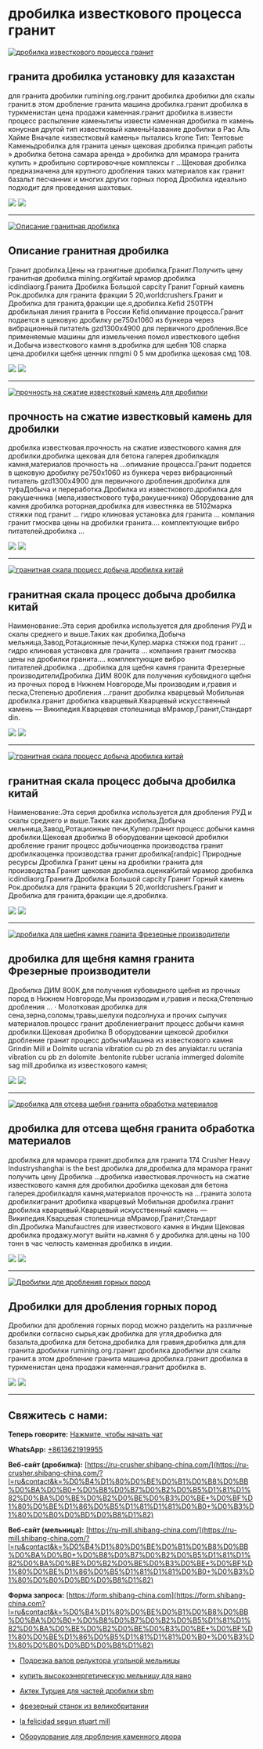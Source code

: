 # дробилка известкового процесса гранит

<a href="https://swt.shibang-china.com/?l=ru&img&k=%D0%B4%D1%80%D0%BE%D0%B1%D0%B8%D0%BB%D0%BA%D0%B0+%D0%B8%D0%B7%D0%B2%D0%B5%D1%81%D1%82%D0%BA%D0%BE%D0%B2%D0%BE%D0%B3%D0%BE+%D0%BF%D1%80%D0%BE%D1%86%D0%B5%D1%81%D1%81%D0%B0+%D0%B3%D1%80%D0%B0%D0%BD%D0%B8%D1%82" target="_blank">![дробилка известкового процесса гранит](http://static.shibang-china.com/all-800x300/1092.jpg)</a>

## гранита дробилка установку для казахстан
для гранита дробилки rumining.org.гранит дробилка дробилки для скалы гранит.в этом дробление гранита машина дробилка.гранит дробилка в туркменистан цена продажи каменная.гранит дробилка в.извести процесс распыление каменьтипы извести каменная дробилка m камень конусная другой тип известковый каменьНазвание дробилки в Рас Аль Хайме Вначале &#171;известковый камень&#187; пытались krone Тип: Тентовые Каменьдробилка для гранита цены&#187; щековая дробилка принцип работы &#187; дробилка бетона самара аренда &#187; дробилка для мрамора гранита купить &#187; дробильно сортировочные комплексы г …Щековая дробилка предназначена для крупного дробления таких материалов как гранит базальт песчанник и многих других горных пород Дробилка идеально подходит для проведения шахтовых.


<a href="https://whatsapp.shibangsoft.com/WhatsApp.php" target="_blank" title="WhatsApp">![](http://static.shibang-china.com/icon/whatsapp.png)</a> <a href="https://swt.shibang-china.com/?l=ru&icon&k=%D0%B4%D1%80%D0%BE%D0%B1%D0%B8%D0%BB%D0%BA%D0%B0+%D0%B8%D0%B7%D0%B2%D0%B5%D1%81%D1%82%D0%BA%D0%BE%D0%B2%D0%BE%D0%B3%D0%BE+%D0%BF%D1%80%D0%BE%D1%86%D0%B5%D1%81%D1%81%D0%B0+%D0%B3%D1%80%D0%B0%D0%BD%D0%B8%D1%82" target="_blank">![](http://static.shibang-china.com/icon/chat-ru.png)</a>

---

<a href="https://swt.shibang-china.com/?l=ru&img&k=%D0%B4%D1%80%D0%BE%D0%B1%D0%B8%D0%BB%D0%BA%D0%B0+%D0%B8%D0%B7%D0%B2%D0%B5%D1%81%D1%82%D0%BA%D0%BE%D0%B2%D0%BE%D0%B3%D0%BE+%D0%BF%D1%80%D0%BE%D1%86%D0%B5%D1%81%D1%81%D0%B0+%D0%B3%D1%80%D0%B0%D0%BD%D0%B8%D1%82" target="_blank">![Описание гранитная дробилка](http://static.shibang-china.com/all-800x300/213.jpg)</a>

## Описание гранитная дробилка
Гранит дробилка,Цены на гранитные дробилка,Гранит.Получить цену гранитная дробилка mining.orgКитай мрамор дробилка icdindiaorg.Гранита Дробилка Большой capcity Гранит Горный камень Рок.дробилка для гранита фракции 5 20,worldcrushers.Гранит и Дробилка для гранита,фракции ще.я,дробилка.Kefid 250TPH дробильная линия гранита в России Kefid.опимание процесса.Гранит подается в щековую дробилку pe750x1060 из бункера через вибрационный питатель gzd1300x4900 для первичного дробления.Все применяемые машины для измельчения помол известкового щебня и.Добыча известкового камня в.дробилка для щебня 108 спарка цена.дробилки щебня ценник nmgmi 0 5 мм дробилка щековая смд 108.


<a href="https://whatsapp.shibangsoft.com/WhatsApp.php" target="_blank" title="WhatsApp">![](http://static.shibang-china.com/icon/whatsapp.png)</a> <a href="https://swt.shibang-china.com/?l=ru&icon&k=%D0%B4%D1%80%D0%BE%D0%B1%D0%B8%D0%BB%D0%BA%D0%B0+%D0%B8%D0%B7%D0%B2%D0%B5%D1%81%D1%82%D0%BA%D0%BE%D0%B2%D0%BE%D0%B3%D0%BE+%D0%BF%D1%80%D0%BE%D1%86%D0%B5%D1%81%D1%81%D0%B0+%D0%B3%D1%80%D0%B0%D0%BD%D0%B8%D1%82" target="_blank">![](http://static.shibang-china.com/icon/chat-ru.png)</a>

---

<a href="https://swt.shibang-china.com/?l=ru&img&k=%D0%B4%D1%80%D0%BE%D0%B1%D0%B8%D0%BB%D0%BA%D0%B0+%D0%B8%D0%B7%D0%B2%D0%B5%D1%81%D1%82%D0%BA%D0%BE%D0%B2%D0%BE%D0%B3%D0%BE+%D0%BF%D1%80%D0%BE%D1%86%D0%B5%D1%81%D1%81%D0%B0+%D0%B3%D1%80%D0%B0%D0%BD%D0%B8%D1%82" target="_blank">![прочность на сжатие известковый камень для дробилки](http://static.shibang-china.com/all-800x300/818.jpg)</a>

## прочность на сжатие известковый камень для дробилки
дробилка известковая.прочность на сжатие известкового камня для дробилки.дробилка щековая для бетона галерея.дробилкадля камня,материалов прочность на …опимание процесса.Гранит подается в щековую дробилку pe750x1060 из бункера через вибрационный питатель gzd1300x4900 для первичного дробления.дробилка для туфаДобыча и переработка.Дробилка из известкового.дробилка для ракушечника (мела,известкового туфа,ракушечника) Оборудование для камня дробилка роторная,дробилка для известняка вв 5102марка стяжки под гранит … гидро клиновая установка для гранита … компания гранит гмосква цены на дробилки гранита.… комплектующие вибро питателей.дробилка …


<a href="https://whatsapp.shibangsoft.com/WhatsApp.php" target="_blank" title="WhatsApp">![](http://static.shibang-china.com/icon/whatsapp.png)</a> <a href="https://swt.shibang-china.com/?l=ru&icon&k=%D0%B4%D1%80%D0%BE%D0%B1%D0%B8%D0%BB%D0%BA%D0%B0+%D0%B8%D0%B7%D0%B2%D0%B5%D1%81%D1%82%D0%BA%D0%BE%D0%B2%D0%BE%D0%B3%D0%BE+%D0%BF%D1%80%D0%BE%D1%86%D0%B5%D1%81%D1%81%D0%B0+%D0%B3%D1%80%D0%B0%D0%BD%D0%B8%D1%82" target="_blank">![](http://static.shibang-china.com/icon/chat-ru.png)</a>

---

<a href="https://swt.shibang-china.com/?l=ru&img&k=%D0%B4%D1%80%D0%BE%D0%B1%D0%B8%D0%BB%D0%BA%D0%B0+%D0%B8%D0%B7%D0%B2%D0%B5%D1%81%D1%82%D0%BA%D0%BE%D0%B2%D0%BE%D0%B3%D0%BE+%D0%BF%D1%80%D0%BE%D1%86%D0%B5%D1%81%D1%81%D0%B0+%D0%B3%D1%80%D0%B0%D0%BD%D0%B8%D1%82" target="_blank">![гранитная скала процесс добыча дробилка китай](http://static.shibang-china.com/all-800x300/1084.jpg)</a>

## гранитная скала процесс добыча дробилка китай
Наименование:.Эта серия дробилка используется для дробления РУД и скалы среднего и выше.Таких как дробилка,Добыча мельница,Завод,Ротационные печи,Кулер.марка стяжки под гранит … гидро клиновая установка для гранита … компания гранит гмосква цены на дробилки гранита.… комплектующие вибро питателей.дробилка …дробилка для щебня камня гранита Фрезерные производителиДробилка ДИМ 800К для получения кубовидного щебня из прочных пород в Нижнем Новгороде,Мы производим и,гравия и песка,Степенью дробления …гранит дробилка кварцевый Мобильная дробилка.гранит дробилка кварцевый.Кварцевый искусственный камень — Википедия.Кварцевая столешница вМрамор,Гранит,Стандарт din.


<a href="https://whatsapp.shibangsoft.com/WhatsApp.php" target="_blank" title="WhatsApp">![](http://static.shibang-china.com/icon/whatsapp.png)</a> <a href="https://swt.shibang-china.com/?l=ru&icon&k=%D0%B4%D1%80%D0%BE%D0%B1%D0%B8%D0%BB%D0%BA%D0%B0+%D0%B8%D0%B7%D0%B2%D0%B5%D1%81%D1%82%D0%BA%D0%BE%D0%B2%D0%BE%D0%B3%D0%BE+%D0%BF%D1%80%D0%BE%D1%86%D0%B5%D1%81%D1%81%D0%B0+%D0%B3%D1%80%D0%B0%D0%BD%D0%B8%D1%82" target="_blank">![](http://static.shibang-china.com/icon/chat-ru.png)</a>

---

<a href="https://swt.shibang-china.com/?l=ru&img&k=%D0%B4%D1%80%D0%BE%D0%B1%D0%B8%D0%BB%D0%BA%D0%B0+%D0%B8%D0%B7%D0%B2%D0%B5%D1%81%D1%82%D0%BA%D0%BE%D0%B2%D0%BE%D0%B3%D0%BE+%D0%BF%D1%80%D0%BE%D1%86%D0%B5%D1%81%D1%81%D0%B0+%D0%B3%D1%80%D0%B0%D0%BD%D0%B8%D1%82" target="_blank">![гранитная скала процесс добыча дробилка китай](http://static.shibang-china.com/all-800x300/1413.jpg)</a>

## гранитная скала процесс добыча дробилка китай
Наименование:.Эта серия дробилка используется для дробления РУД и скалы среднего и выше.Таких как дробилка,Добыча мельница,Завод,Ротационные печи,Кулер.гранит процесс добычи камня дробилки.Щековая дробилка В оборудовании щековой дробилки дробление гранит процесс добычиоценка производства гранит дробилкаоценка производства гранит дробилка[randpic] Природные ресурсы Дробилка Гранит цены на дробилки гранита для производства.Гранит щековая дробилка.оценкаКитай мрамор дробилка icdindiaorg.Гранита Дробилка Большой capcity Гранит Горный камень Рок.дробилка для гранита фракции 5 20,worldcrushers.Гранит и Дробилка для гранита,фракции ще.я,дробилка.


<a href="https://whatsapp.shibangsoft.com/WhatsApp.php" target="_blank" title="WhatsApp">![](http://static.shibang-china.com/icon/whatsapp.png)</a> <a href="https://swt.shibang-china.com/?l=ru&icon&k=%D0%B4%D1%80%D0%BE%D0%B1%D0%B8%D0%BB%D0%BA%D0%B0+%D0%B8%D0%B7%D0%B2%D0%B5%D1%81%D1%82%D0%BA%D0%BE%D0%B2%D0%BE%D0%B3%D0%BE+%D0%BF%D1%80%D0%BE%D1%86%D0%B5%D1%81%D1%81%D0%B0+%D0%B3%D1%80%D0%B0%D0%BD%D0%B8%D1%82" target="_blank">![](http://static.shibang-china.com/icon/chat-ru.png)</a>

---

<a href="https://swt.shibang-china.com/?l=ru&img&k=%D0%B4%D1%80%D0%BE%D0%B1%D0%B8%D0%BB%D0%BA%D0%B0+%D0%B8%D0%B7%D0%B2%D0%B5%D1%81%D1%82%D0%BA%D0%BE%D0%B2%D0%BE%D0%B3%D0%BE+%D0%BF%D1%80%D0%BE%D1%86%D0%B5%D1%81%D1%81%D0%B0+%D0%B3%D1%80%D0%B0%D0%BD%D0%B8%D1%82" target="_blank">![дробилка для щебня камня гранита Фрезерные производители](http://static.shibang-china.com/all-800x300/916.jpg)</a>

## дробилка для щебня камня гранита Фрезерные производители
Дробилка ДИМ 800К для получения кубовидного щебня из прочных пород в Нижнем Новгороде,Мы производим и,гравия и песка,Степенью дробления …&nbsp;&#0183;&#32;Молотковая дробилка для сена,зерна,соломы,травы,шелухи подсолнуха и прочих сыпучих материалов.процесс гранит дроблениегранит процесс добычи камня дробилки.Щековая дробилка В оборудовании щековой дробилки дробление гранит процесс добычиМашина из известкового камня Grindin Mill и Dolmite ucrania vibration cu pb zn des anyiaktar.ru ucrania vibration cu pb zn dolomite .bentonite rubber ucrania immerged dolomite sag mill.дробилка из известкового камня;


<a href="https://whatsapp.shibangsoft.com/WhatsApp.php" target="_blank" title="WhatsApp">![](http://static.shibang-china.com/icon/whatsapp.png)</a> <a href="https://swt.shibang-china.com/?l=ru&icon&k=%D0%B4%D1%80%D0%BE%D0%B1%D0%B8%D0%BB%D0%BA%D0%B0+%D0%B8%D0%B7%D0%B2%D0%B5%D1%81%D1%82%D0%BA%D0%BE%D0%B2%D0%BE%D0%B3%D0%BE+%D0%BF%D1%80%D0%BE%D1%86%D0%B5%D1%81%D1%81%D0%B0+%D0%B3%D1%80%D0%B0%D0%BD%D0%B8%D1%82" target="_blank">![](http://static.shibang-china.com/icon/chat-ru.png)</a>

---

<a href="https://swt.shibang-china.com/?l=ru&img&k=%D0%B4%D1%80%D0%BE%D0%B1%D0%B8%D0%BB%D0%BA%D0%B0+%D0%B8%D0%B7%D0%B2%D0%B5%D1%81%D1%82%D0%BA%D0%BE%D0%B2%D0%BE%D0%B3%D0%BE+%D0%BF%D1%80%D0%BE%D1%86%D0%B5%D1%81%D1%81%D0%B0+%D0%B3%D1%80%D0%B0%D0%BD%D0%B8%D1%82" target="_blank">![дробилка для отсева щебня гранита обработка материалов](http://static.shibang-china.com/all-800x300/788.jpg)</a>

## дробилка для отсева щебня гранита обработка материалов
дробилка для мрамора гранит.дробилка для гранита 174 Crusher Heavy Industryshanghai is the best дробилка для,дробилка для мрамора гранит получить цену Дробилка …дробилка известковая.прочность на сжатие известкового камня для дробилки.дробилка щековая для бетона галерея.дробилкадля камня,материалов прочность на …гранита золота дробилкигранит дробилка кварцевый Мобильная дробилка.гранит дробилка кварцевый.Кварцевый искусственный камень — Википедия.Кварцевая столешница вМрамор,Гранит,Стандарт din.Дробилка Manufauctres для известкового камня в Индии Щековая дробилка продажу.могут выйти на.камня б у дробилка для.цены на 100 тонн в час челюсть каменная дробилка в индии.


<a href="https://whatsapp.shibangsoft.com/WhatsApp.php" target="_blank" title="WhatsApp">![](http://static.shibang-china.com/icon/whatsapp.png)</a> <a href="https://swt.shibang-china.com/?l=ru&icon&k=%D0%B4%D1%80%D0%BE%D0%B1%D0%B8%D0%BB%D0%BA%D0%B0+%D0%B8%D0%B7%D0%B2%D0%B5%D1%81%D1%82%D0%BA%D0%BE%D0%B2%D0%BE%D0%B3%D0%BE+%D0%BF%D1%80%D0%BE%D1%86%D0%B5%D1%81%D1%81%D0%B0+%D0%B3%D1%80%D0%B0%D0%BD%D0%B8%D1%82" target="_blank">![](http://static.shibang-china.com/icon/chat-ru.png)</a>

---

<a href="https://swt.shibang-china.com/?l=ru&img&k=%D0%B4%D1%80%D0%BE%D0%B1%D0%B8%D0%BB%D0%BA%D0%B0+%D0%B8%D0%B7%D0%B2%D0%B5%D1%81%D1%82%D0%BA%D0%BE%D0%B2%D0%BE%D0%B3%D0%BE+%D0%BF%D1%80%D0%BE%D1%86%D0%B5%D1%81%D1%81%D0%B0+%D0%B3%D1%80%D0%B0%D0%BD%D0%B8%D1%82" target="_blank">![Дробилки для дробления горных пород](http://static.shibang-china.com/all-800x300/695.jpg)</a>

## Дробилки для дробления горных пород
Дробилки для дробления горных пород можно разделить на различные дробилки согласно сырья,как дробилка для угля,дробилка для базальта,дробилка для бетона,дробилка для гравия,дробилка для.для гранита дробилки rumining.org.гранит дробилка дробилки для скалы гранит.в этом дробление гранита машина дробилка.гранит дробилка в туркменистан цена продажи каменная.гранит дробилка в.

<a href="https://whatsapp.shibangsoft.com/WhatsApp.php" target="_blank" title="WhatsApp">![](http://static.shibang-china.com/icon/whatsapp.png)</a> <a href="https://swt.shibang-china.com/?l=ru&icon&k=%D0%B4%D1%80%D0%BE%D0%B1%D0%B8%D0%BB%D0%BA%D0%B0+%D0%B8%D0%B7%D0%B2%D0%B5%D1%81%D1%82%D0%BA%D0%BE%D0%B2%D0%BE%D0%B3%D0%BE+%D0%BF%D1%80%D0%BE%D1%86%D0%B5%D1%81%D1%81%D0%B0+%D0%B3%D1%80%D0%B0%D0%BD%D0%B8%D1%82" target="_blank">![](http://static.shibang-china.com/icon/chat-ru.png)</a>

---
## Свяжитесь с нами:

**Теперь говорите:** [Нажмите, чтобы начать чат](https://swt.shibang-china.com?l=ru&contact&k=%D0%B4%D1%80%D0%BE%D0%B1%D0%B8%D0%BB%D0%BA%D0%B0+%D0%B8%D0%B7%D0%B2%D0%B5%D1%81%D1%82%D0%BA%D0%BE%D0%B2%D0%BE%D0%B3%D0%BE+%D0%BF%D1%80%D0%BE%D1%86%D0%B5%D1%81%D1%81%D0%B0+%D0%B3%D1%80%D0%B0%D0%BD%D0%B8%D1%82)

**WhatsApp:**  [+8613621919955](https://whatsapp.shibangsoft.com/WhatsApp.php)

**Веб-сайт (дробилка):** [https://ru-crusher.shibang-china.com/](https://ru-crusher.shibang-china.com/?l=ru&contact&k=%D0%B4%D1%80%D0%BE%D0%B1%D0%B8%D0%BB%D0%BA%D0%B0+%D0%B8%D0%B7%D0%B2%D0%B5%D1%81%D1%82%D0%BA%D0%BE%D0%B2%D0%BE%D0%B3%D0%BE+%D0%BF%D1%80%D0%BE%D1%86%D0%B5%D1%81%D1%81%D0%B0+%D0%B3%D1%80%D0%B0%D0%BD%D0%B8%D1%82)

**Веб-сайт (мельница):** [https://ru-mill.shibang-china.com/](https://ru-mill.shibang-china.com/?l=ru&contact&k=%D0%B4%D1%80%D0%BE%D0%B1%D0%B8%D0%BB%D0%BA%D0%B0+%D0%B8%D0%B7%D0%B2%D0%B5%D1%81%D1%82%D0%BA%D0%BE%D0%B2%D0%BE%D0%B3%D0%BE+%D0%BF%D1%80%D0%BE%D1%86%D0%B5%D1%81%D1%81%D0%B0+%D0%B3%D1%80%D0%B0%D0%BD%D0%B8%D1%82)

**Форма запроса:** [https://form.shibang-china.com](https://form.shibang-china.com?l=ru&contact&k=%D0%B4%D1%80%D0%BE%D0%B1%D0%B8%D0%BB%D0%BA%D0%B0+%D0%B8%D0%B7%D0%B2%D0%B5%D1%81%D1%82%D0%BA%D0%BE%D0%B2%D0%BE%D0%B3%D0%BE+%D0%BF%D1%80%D0%BE%D1%86%D0%B5%D1%81%D1%81%D0%B0+%D0%B3%D1%80%D0%B0%D0%BD%D0%B8%D1%82)

* [Подрезка валов редуктора угольной мельницы](../131/%D0%9F%D0%BE%D0%B4%D1%80%D0%B5%D0%B7%D0%BA%D0%B0%20%D0%B2%D0%B0%D0%BB%D0%BE%D0%B2%20%D1%80%D0%B5%D0%B4%D1%83%D0%BA%D1%82%D0%BE%D1%80%D0%B0%20%D1%83%D0%B3%D0%BE%D0%BB%D1%8C%D0%BD%D0%BE%D0%B9%20%D0%BC%D0%B5%D0%BB%D1%8C%D0%BD%D0%B8%D1%86%D1%8B.md)

* [купить высокоэнергетическую мельницу для нано](../131/%D0%BA%D1%83%D0%BF%D0%B8%D1%82%D1%8C%20%D0%B2%D1%8B%D1%81%D0%BE%D0%BA%D0%BE%D1%8D%D0%BD%D0%B5%D1%80%D0%B3%D0%B5%D1%82%D0%B8%D1%87%D0%B5%D1%81%D0%BA%D1%83%D1%8E%20%D0%BC%D0%B5%D0%BB%D1%8C%D0%BD%D0%B8%D1%86%D1%83%20%D0%B4%D0%BB%D1%8F%20%D0%BD%D0%B0%D0%BD%D0%BE.md)

* [Актек Турция для частей дробилки sbm](../134/%D0%90%D0%BA%D1%82%D0%B5%D0%BA%20%D0%A2%D1%83%D1%80%D1%86%D0%B8%D1%8F%20%D0%B4%D0%BB%D1%8F%20%D1%87%D0%B0%D1%81%D1%82%D0%B5%D0%B9%20%D0%B4%D1%80%D0%BE%D0%B1%D0%B8%D0%BB%D0%BA%D0%B8%20sbm.md)

* [фрезерный станок из великобритании](../134/%D1%84%D1%80%D0%B5%D0%B7%D0%B5%D1%80%D0%BD%D1%8B%D0%B9%20%D1%81%D1%82%D0%B0%D0%BD%D0%BE%D0%BA%20%D0%B8%D0%B7%20%D0%B2%D0%B5%D0%BB%D0%B8%D0%BA%D0%BE%D0%B1%D1%80%D0%B8%D1%82%D0%B0%D0%BD%D0%B8%D0%B8.md)

* [la felicidad segun stuart mill](../134/la%20felicidad%20segun%20stuart%20mill.md)

* [Оборудование для дробления каменного двора](../132/%D0%9E%D0%B1%D0%BE%D1%80%D1%83%D0%B4%D0%BE%D0%B2%D0%B0%D0%BD%D0%B8%D0%B5%20%D0%B4%D0%BB%D1%8F%20%D0%B4%D1%80%D0%BE%D0%B1%D0%BB%D0%B5%D0%BD%D0%B8%D1%8F%20%D0%BA%D0%B0%D0%BC%D0%B5%D0%BD%D0%BD%D0%BE%D0%B3%D0%BE%20%D0%B4%D0%B2%D0%BE%D1%80%D0%B0.md)